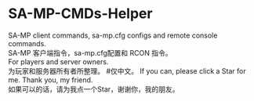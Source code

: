 # SA-MP-CMDs-Helper
SA-MP client commands, sa-mp.cfg configs and remote console commands.  
SA-MP 客户端指令，sa-mp.cfg配置和 RCON 指令。  
For players and server owners.  
为玩家和服务器所有者所整理。 
#仅中文。 
If you can, please click a Star for me. Thank you, my friend.  
如果可以的话，请为我点一个Star，谢谢你，我的朋友。  
